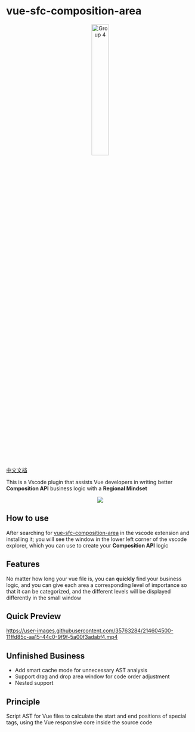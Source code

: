 # vue-sfc-composition-area

<div align=center>
  <img width="30%" height="30%" alt="Group 4" src="https://user-images.githubusercontent.com/35763284/214764870-7a7c3947-1436-403b-96a2-a4a9f5952794.png">

</div>

[中文文档](https://github.com/1018715564/vue-sfc-composition-area/blob/main/README_CN.md)

This is a Vscode plugin that assists Vue developers in writing better **Composition API** business logic with a **Regional Mindset**

<div align=center>
  <img src="https://static.yinzhuoei.com/typecho/2023/01/25/578581116537861/1635527518options-vs-composition-api.png"></img>
</div>


## How to use

After searching for [vue-sfc-composition-area](https://marketplace.visualstudio.com/items?itemName=swordjs.vue-sfc-composition-area) in the vscode extension and installing it; you will see the window in the lower left corner of the vscode explorer, which you can use to create your **Composition API** logic


## Features

No matter how long your vue file is, you can **quickly** find your business logic, and you can give each area a corresponding level of importance so that it can be categorized, and the different levels will be displayed differently in the small window


## Quick Preview

https://user-images.githubusercontent.com/35763284/214604500-11ffd85c-aa15-44c0-9f9f-5a00f3adabf4.mp4


## Unfinished Business

- Add smart cache mode for unnecessary AST analysis
- Support drag and drop area window for code order adjustment
- Nested support

## Principle

Script AST for Vue files to calculate the start and end positions of special tags, using the Vue responsive core inside the source code
